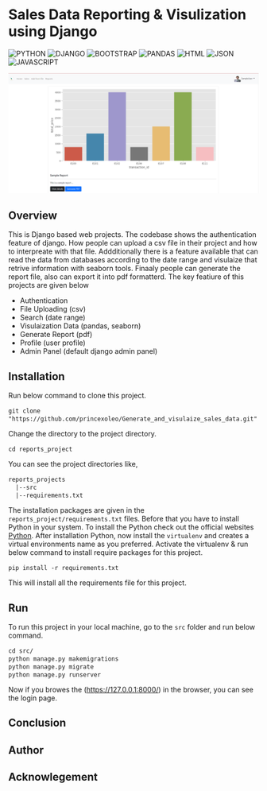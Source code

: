 # Sales Data Reporting & Visulization using Django

![PYTHON](https://img.shields.io/badge/Python-FFD43B?style=for-the-badge&logo=python&logoColor=blue)
![DJANGO](https://img.shields.io/badge/Django-092E20?style=for-the-badge&logo=django&logoColor=green)
![BOOTSTRAP](https://img.shields.io/badge/Bootstrap-563D7C?style=for-the-badge&logo=bootstrap&logoColor=white)
![PANDAS](https://img.shields.io/badge/Pandas-2C2D72?style=for-the-badge&logo=pandas&logoColor=white)
![HTML](https://img.shields.io/badge/HTML5-E34F26?style=for-the-badge&logo=html5&logoColor=white)
![JSON](https://img.shields.io/badge/json-5E5C5C?style=for-the-badge&logo=json&logoColor=white)
![JAVASCRIPT](https://img.shields.io/badge/JavaScript-323330?style=for-the-badge&logo=javascript&logoColor=F7DF1E)





![This is an image](https://github.com/princexoleo/Generate_and_visulaize_sales_data/blob/main/img_ss/reports_home.png)

## Overview
This is Django based web projects. The codebase shows the authentication feature of django. How people can upload a csv file in their project and how to interpreate with that file. Addditionally there is a feature available that can read the data from databases according to the date range and visulaize that retrive information with seaborn tools. Finaaly people can generate the report file, also can export it into pdf formatterd. The key featiure of this projects are given below

* Authentication
* File Uploading (csv)
* Search (date range)
* Visulaization Data (pandas, seaborn)
* Generate Report (pdf)
* Profile (user profile)
* Admin Panel (default django admin panel)


## Installation
Run below command to clone this project.
```
git clone "https://github.com/princexoleo/Generate_and_visulaize_sales_data.git"
```
Change the directory to the project directory.
```
cd reports_project
```
You can see the project directories like,
```
reports_projects
  |--src
  |--requirements.txt

```

The installation packages are given in the `reports_project/requirements.txt` files. Before that you have to install Python in your system. To install the Python check out the official websites [Python](https://www.python.org/). After installation Python, now install the `virtualenv` and creates a virtual environments name as you preferred. Activate the virtualenv & run below command to install require packages for this project. 
```
pip install -r requirements.txt

```
This will install all the requirements file for this project.


## Run
To run this project in your local machine, go to the `src` folder and run below command.
```
cd src/
python manage.py makemigrations
python manage.py migrate
python manage.py runserver

```
Now if you browes the (https://127.0.0.1:8000/) in the browser, you can see the login page.

## Conclusion


## Author


## Acknowlegement